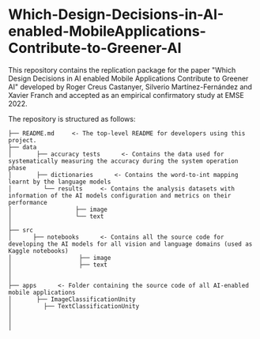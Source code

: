 # Which-Design-Decisions-in-AI-enabled-MobileApplications-Contribute-to-Greener-AI

This repository contains the replication package for the paper "Which Design Decisions in AI enabled Mobile Applications Contribute to Greener AI" developed by Roger Creus Castanyer, Silverio Martínez-Fernández and Xavier Franch and accepted as an empirical confirmatory study at EMSE 2022. 

The repository is structured as follows:

```
├── README.md     <- The top-level README for developers using this project.
├── data
│       ├── accuracy tests      <- Contains the data used for systematically measuring the accuracy during the system operation phase
│       ├── dictionaries      <- Contains the word-to-int mapping learnt by the language models
│   	  └── results     <- Contains the analysis datasets with information of the AI models configuration and metrics on their performance
│                  ├── image      
│                  └── text
│
├── src	
│      ├── notebooks      <- Contains all the source code for developing the AI models for all vision and language domains (used as Kaggle notebooks)
│                   ├── image      
│                   ├── text      
│
│	
├── apps      <- Folder containing the source code of all AI-enabled mobile applications
│	    ├── ImageClassificationUnity
│		  ├── TextClassificationUnity
│		  
│
│
```
